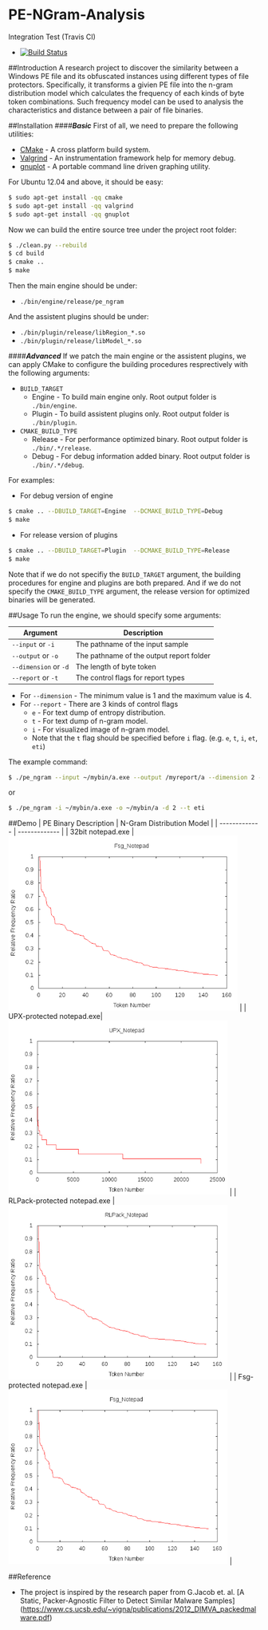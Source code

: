 PE-NGram-Analysis
=================

Integration Test (Travis CI)
+ [![Build Status](https://travis-ci.org/ZSShen/PE-NGram-Analysis.svg?branch=master)](https://travis-ci.org/ZSShen/PE-NGram-Analysis)  

##Introduction
A research project to discover the similarity between a Windows PE file and its obfuscated instances using different types of file protectors. Specifically, it transforms a givien PE file into the n-gram distribution model which  calculates the frequency of each kinds of byte token combinations. Such frequency model can be used to analysis the characteristics and distance between a pair of file binaries.  

##Installation
####***Basic***
First of all, we need to prepare the following utilities:
- [CMake] - A cross platform build system.
- [Valgrind] - An instrumentation framework help for memory debug.
- [gnuplot] - A portable command line driven graphing utility.

For Ubuntu 12.04 and above, it should be easy:
``` sh
$ sudo apt-get install -qq cmake
$ sudo apt-get install -qq valgrind
$ sudo apt-get install -qq gnuplot
```
Now we can build the entire source tree under the project root folder:
``` sh
$ ./clean.py --rebuild
$ cd build
$ cmake ..
$ make
```
Then the main engine should be under:  
- `./bin/engine/release/pe_ngram`  

And the assistent plugins should be under:
- `./bin/plugin/release/libRegion_*.so`
- `./bin/plugin/release/libModel_*.so`

####***Advanced***
If we patch the main engine or the assistent plugins, we can apply CMake to configure the building procedures resprectively with the following arguments:  
- `BUILD_TARGET`  
  + Engine - To build main engine only. Root output folder is `./bin/engine`.
  + Plugin - To build assistent plugins only. Root output folder is `./bin/plugin`.
- `CMAKE_BUILD_TYPE`
  + Release - For performance optimized binary. Root output folder is `./bin/.*/release`.
  + Debug - For debug information added binary. Root output folder is `./bin/.*/debug`.

For examples:
- For debug version of engine  
``` sh
$ cmake .. --DBUILD_TARGET=Engine  --DCMAKE_BUILD_TYPE=Debug
$ make
```
- For release version of plugins
``` sh
$ cmake .. --DBUILD_TARGET=Plugin  --DCMAKE_BUILD_TYPE=Release
$ make
```
Note that if we do not specifiy the `BUILD_TARGET` argument, the building procedures for engine and plugins are both prepared. And if we do not specify the `CMAKE_BUILD_TYPE` argument, the release version for optimized binaries will be generated.

##Usage
To run the engine, we should specify some arguments:  

| Argument     | Description           |
| ------------- | ------------- |
| `--input` or `-i` | The pathname of the input sample |
| `--output` or `-o` | The pathname of the output report folder |
| `--dimension` or `-d` | The length of byte token |
| `--report` or `-t` | The control flags for report types |

- For `--dimension` - The minimum value is 1 and the maximum value is 4.
- For `--report` - There are 3 kinds of control flags
  + `e` - For text dump of entropy distribution.
  + `t` - For text dump of n-gram model.
  + `i` - For visualized image of n-gram model.
  + Note that the `t` flag should be specified before `i` flag. (e.g. `e`, `t`, `i`, `et`, `eti`)

The example command:
```sh
$ ./pe_ngram --input ~/mybin/a.exe --output /myreport/a --dimension 2 --report eti
```
or
```sh
$ ./pe_ngram -i ~/mybin/a.exe -o ~/mybin/a -d 2 --t eti
```

##Demo
| PE Binary Description    | N-Gram Distribution Model           |
| ------------- | ------------- |
| 32bit notepad.exe | <img src="https://raw.githubusercontent.com/ZSShen/PE-NGram-Analysis/master/res/picture/Fsg_Notepad_ngram_model.png" width="460px" height="350px"/> |
| UPX-protected notepad.exe| <img src="https://raw.githubusercontent.com/ZSShen/PE-NGram-Analysis/master/res/picture/UPX_Notepad_ngram_model.png" width="440px" height="350px"/> |
| RLPack-protected notepad.exe | <img src="https://raw.githubusercontent.com/ZSShen/PE-NGram-Analysis/master/res/picture/RLPack_Notepad_ngram_model.png" width="440px" height="350px"/> |
| Fsg-protected notepad.exe | <img src="https://raw.githubusercontent.com/ZSShen/PE-NGram-Analysis/master/res/picture/Fsg_Notepad_ngram_model.png" width="440px" height="350px"/> |

##Reference
+ The project is inspired by the research paper from G.Jacob et. al.
  [A Static, Packer-Agnostic Filter to Detect Similar Malware Samples]
  (https://www.cs.ucsb.edu/~vigna/publications/2012_DIMVA_packedmalware.pdf)

[CMake]:http://www.cmake.org/
[Valgrind]:http://valgrind.org/
[gnuplot]:http://www.gnuplot.info/
